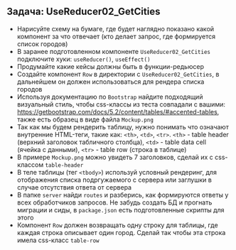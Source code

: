 ## Задача: UseReducer02_GetCities

- Нарисуйте схему на бумаге, где будет наглядно показано какой компонент за что отвечает (кто делает запрос, где формируется список городов)
- В заранее подготовленном компоненте `UseReducer02_GetCities` подключите хуки: `useReducer()`, `useEffect()`
- Продумайте какие кейсы должны быть в функции-редьюсер
- Создайте компонент `Row` в директории с `UseReducer02_GetCities`, в дальнейшем он должен использоваться для рендера списка городов
- Используя документацию по `Bootstrap` найдите подходящий визуальный стиль, чтобы css-классы из теста совпадали с вашими: https://getbootstrap.com/docs/5.2/content/tables/#accented-tables, также есть образец в виде файла `Mockup.png`
- Так как мы будем рендерить таблицу, нужно понимать что означают внутренние HTML-теги, такие как: `<th>`, `<td>`, `<tr>`.
  `<th>` - table header (верхний заголовок табличного столбца), `<td>` - table data cell (ячейка с данными), `<tr>` - table row (строка в таблице)
- В примере `Mockup.png` можно увидеть 7 заголовков, сделай их с css-классом `table-header`
- В теле таблицы (тег `<tbody>`) используй условный рендеринг, для отображения списка подргужаемого с сервера или заглушки в случае отсутствия ответа от сервера
- В папке `server` найди `routes` и разберись, как формируются ответы у всех обработчиков запросов. Не забудь создать БД и прогнать миграции и сиды, в `package.json` есть подготовленные скрипты для этого
- Компонент `Row` должен возвращать одну строку для таблицы, где каждая строка описывает один город. Сделай так чтобы эта строка имела css-класс `table-row`
